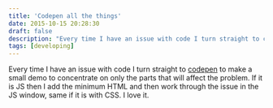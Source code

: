 ```yaml
---
title: 'Codepen all the things'
date: 2015-10-15 20:28:30
draft: false
description: "Every time I have an issue with code I turn straight to codepen to make a small demo to concentrate on only the parts that will affect the problem. If it is JS then I add the minimum HTML and then work through the issue in the JS window, same if it is with CSS. I love it."
tags: [developing]
---
```


Every time I have an issue with code I turn straight to [codepen](http://codepen.io/) to make a small demo to concentrate on only the parts that will affect the problem. If it is JS then I add the minimum HTML and then work through the issue in the JS window, same if it is with CSS. I love it.